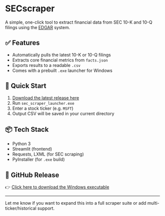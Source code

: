 # SECscraper

A simple, one-click tool to extract financial data from SEC 10-K and 10-Q filings using the [EDGAR](https://www.sec.gov/edgar.shtml) system.

## ✅ Features
- Automatically pulls the latest 10-K or 10-Q filings
- Extracts core financial metrics from `facts.json`
- Exports results to a readable `.csv`
- Comes with a prebuilt `.exe` launcher for Windows

## 🚀 Quick Start
1. [Download the latest release here](https://github.com/C4lZnif3X/SECscraper/releases/latest)
2. Run `sec_scraper_launcher.exe`
3. Enter a stock ticker (e.g. `MSFT`)
4. Output CSV will be saved in your current directory

## 📦 Tech Stack
- Python 3
- Streamlit (frontend)
- Requests, LXML (for SEC scraping)
- PyInstaller (for `.exe` build)

## 🔗 GitHub Release
👉 [Click here to download the Windows executable](https://github.com/C4lZnif3X/SECscraper/releases/latest)

---

Let me know if you want to expand this into a full scraper suite or add multi-ticker/historical support.